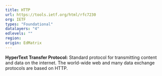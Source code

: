 ```yaml
---
title: HTTP
url: https://tools.ietf.org/html/rfc7230
org: IETF
types: "Foundational"
datalayers: "4"
edlevels: ""
region:
origin: EdMatrix
---
```

**HyperText Transfer Protocol:** Standard protocol for transmitting content and data on the internet. The world-wide web and many data exchange protocols are based on HTTP.
